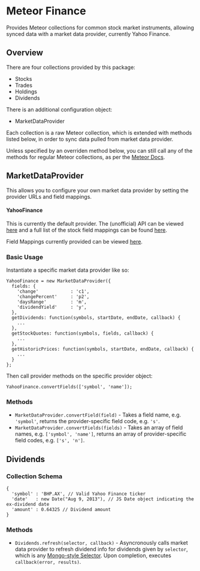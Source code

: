 Meteor Finance
======
Provides Meteor collections for common stock market instruments, allowing synced data with a market data provider, currently Yahoo Finance.

Overview
------
There are four collections provided by this package:
- Stocks
- Trades
- Holdings
- Dividends

There is an additional configuration object:
- MarketDataProvider

Each collection is a raw Meteor collection, which is extended with methods listed below, in order to sync data pulled from market data provider.

Unless specified by an overriden method below, you can still call any of the methods for regular Meteor collections, as per the [Meteor Docs](http://docs.meteor.com).

MarketDataProvider
------
This allows you to configure your own market data provider by setting the provider URLs and field mappings.

#### YahooFinance
This is currently the default provider. The (unofficial) API can be viewed [here](https://code.google.com/p/yahoo-finance-managed/wiki/CSVAPI) and a full list of the stock field mappings can be found [here](http://cliffngan.net/a/13).

Field Mappings currently provided can be viewed [here](https://github.com/francisbyrne/meteor-finance/blob/master/lib/providers/yahoo.js).

### Basic Usage
Instantiate a specific market data provider like so:
```
YahooFinance = new MarketDataProvider({
  fields: {
    'change'            : 'c1',
    'changePercent'     : 'p2',
    'daysRange'         : 'm',
    'dividendYield'     : 'y',
  },
  getDividends: function(symbols, startDate, endDate, callback) {
    ...
  },
  getStockQuotes: function(symbols, fields, callback) {
    ...
  },
  getHistoricPrices: function(symbols, startDate, endDate, callback) {
    ...
  }
};
```
Then call provider methods on the specific provider object:
```
YahooFinance.convertFields(['symbol', 'name']);
```

### Methods
- `MarketDataProvider.convertField(field)` - Takes a field name, e.g. `'symbol'`, returns the provider-specific field code, e.g. `'s'`.
- `MarketDataProvider.convertFields(fields)` - Takes an array of field names, e.g. `['symbol', 'name']`, returns an array of provider-specific field codes, e.g. `['s', 'n']`.

Dividends
------
### Collection Schema
```
{
  'symbol' : 'BHP.AX', // Valid Yahoo Finance ticker
  'date'   : new Date("Aug 9, 2013"), // JS Date object indicating the ex-dividend date
  'amount' : 0.64325 // Dividend amount
}
```

### Methods
- `Dividends.refresh(selector, callback)` - Asyncronously calls market data provider to refresh dividend info for dividends given by `selector`, which is any [Mongo-style Selector](http://docs.meteor.com/#selectors). Upon completion, executes `callback(error, results)`.